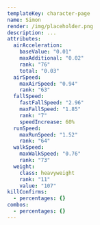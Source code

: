 ```yaml
---
templateKey: character-page
name: Simon
render: /img/placeholder.png
description: ...
attributes:
  airAcceleration:
    baseValue: "0.01"
    maxAdditional: "0.02"
    rank: "76"
    total: "0.03"
  airSpeed:
    maxAirSpeed: "0.94"
    rank: "63"
  fallSpeed:
    fastFallSpeed: "2.96"
    maxFallSpeed: "1.85"
    rank: "7"
    speedIncrease: 60%
  runSpeed:
    maxRunSpeed: "1.52"
    rank: "64"
  walkSpeed:
    maxWalkSpeed: "0.76"
    rank: "73"
  weight:
    class: heavyweight
    rank: "11"
    value: "107"
killConfirms:
  - percentages: {}
combos:
  - percentages: {}
---
```

